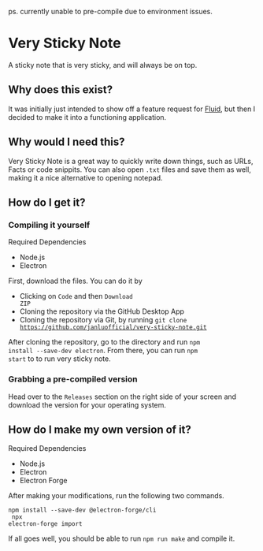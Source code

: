 ps. currently unable to pre-compile due to environment issues.

# Very Sticky Note
A sticky note that is very sticky, and will always be on top.

## Why does this exist?
It was initially just intended to show off a feature request for [Fluid](https://fluid.so/), but then I decided to make it into a functioning application.

## Why would I need this?
Very Sticky Note is a great way to quickly write down things, such as URLs, Facts or code snippits. You can also open <code>.txt</code> files and save them as well, making it a nice alternative to opening notepad.

## How do I get it?
### Compiling it yourself
Required Dependencies
- Node.js
- Electron

First, download the files. You can do it by
- Clicking on <code>Code</code> and then <code>Download ZIP</code>
- Cloning the repository via the GitHub Desktop App
- Cloning the repository via Git, by running <code>git clone https://github.com/janluofficial/very-sticky-note.git</code>

After cloning the repository, go to the directory and run <code>npm install --save-dev electron</code>. From there, you can run <code>npm start</code> to to run very sticky note.

### Grabbing a pre-compiled version
Head over to the <code>Releases</code> section on the right side of your screen and download the version for your operating system.

## How do I make my own version of it?
Required Dependencies
- Node.js
- Electron
- Electron Forge

After making your modifications, run the following two commands.

<code>npm install --save-dev @electron-forge/cli<br>
npx electron-forge import</code>

If all goes well, you should be able to run <code>npm run make</code> and compile it.